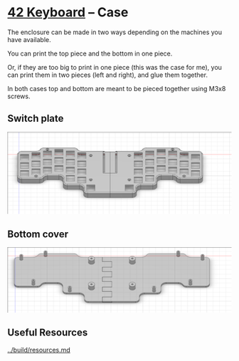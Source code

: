 # [42 Keyboard](../README.md) – Case

The enclosure can be made in two ways depending on the machines you have
available.

You can print the top piece and the bottom in one piece.

Or, if they are too big to print in one piece (this was the case for me), you
can print them in two pieces (left and right), and glue them together.

In both cases top and bottom are meant to be pieced together using M3x8 screws.

## Switch plate

![switch-plate](/case/top.png)

## Bottom cover

![bottom-cover](/case/bottom.png)

## Useful Resources

[../build/resources.md](../build/resources.md#case)

